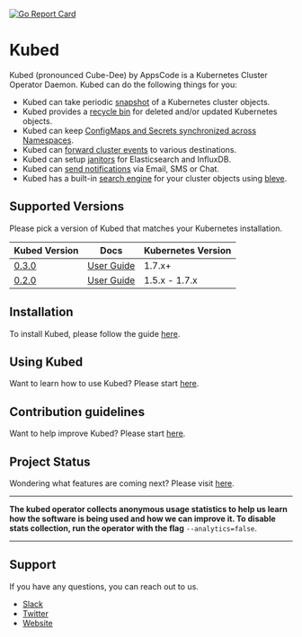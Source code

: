 [![Go Report Card](https://goreportcard.com/badge/github.com/appscode/kubed)](https://goreportcard.com/report/github.com/appscode/kubed)

# Kubed
Kubed (pronounced Cube-Dee) by AppsCode is a Kubernetes Cluster Operator Daemon. Kubed can do the following things for you:

 - Kubed can take periodic [snapshot](/docs/tutorials/cluster-snapshot.md) of a Kubernetes cluster objects.
 - Kubed provides a [recycle bin](/docs/tutorials/recycle-bin.md) for deleted and/or updated Kubernetes objects.
 - Kubed can keep [ConfigMaps and Secrets synchronized across Namespaces](/docs/tutorials/config-syncer.md).
 - Kubed can [forward cluster events](/docs/tutorials/event-forwarder.md) to various destinations.
 - Kubed can setup [janitors](/docs/tutorials/janitors.md) for Elasticsearch and InfluxDB.
 - Kubed can [send notifications](/docs/tutorials/notifiers.md) via Email, SMS or Chat.
 - Kubed has a built-in [search engine](/docs/tutorials/apiserver.md) for your cluster objects using [bleve](https://github.com/blevesearch/bleve).

## Supported Versions
Please pick a version of Kubed that matches your Kubernetes installation.

| Kubed Version                                                 | Docs                                                            | Kubernetes Version |
|---------------------------------------------------------------|-----------------------------------------------------------------|--------------------|
| [0.3.0](https://github.com/appscode/kubed/releases/tag/0.3.0) | [User Guide](https://github.com/appscode/kubed/tree/0.3.0/docs) | 1.7.x+             |
| [0.2.0](https://github.com/appscode/kubed/releases/tag/0.2.0) | [User Guide](https://github.com/appscode/kubed/tree/0.2.0/docs) | 1.5.x - 1.7.x      |

## Installation
To install Kubed, please follow the guide [here](/docs/install.md).

## Using Kubed
Want to learn how to use Kubed? Please start [here](/docs/tutorials/README.md).

## Contribution guidelines
Want to help improve Kubed? Please start [here](/CONTRIBUTING.md).

## Project Status
Wondering what features are coming next? Please visit [here](/ROADMAP.md).

---

**The kubed operator collects anonymous usage statistics to help us learn how the software is being used and how we can improve it. To disable stats collection, run the operator with the flag** `--analytics=false`.

---

## Support
If you have any questions, you can reach out to us.
* [Slack](https://slack.appscode.com)
* [Twitter](https://twitter.com/AppsCodeHQ)
* [Website](https://appscode.com)
